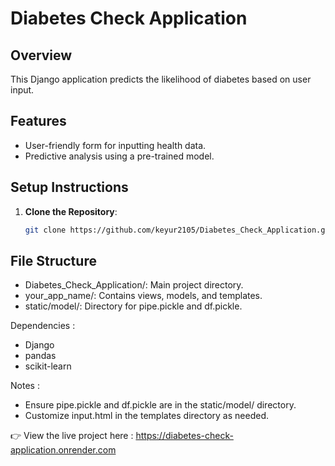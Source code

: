 # Diabetes Check Application

## Overview

This Django application predicts the likelihood of diabetes based on user input.

## Features

- User-friendly form for inputting health data.
- Predictive analysis using a pre-trained model.

## Setup Instructions

1. **Clone the Repository**:
   ```bash
   git clone https://github.com/keyur2105/Diabetes_Check_Application.git

## File Structure
- Diabetes_Check_Application/: Main project directory.
- your_app_name/: Contains views, models, and templates.
- static/model/: Directory for pipe.pickle and df.pickle.

Dependencies : 
- Django
- pandas
- scikit-learn

Notes : 
- Ensure pipe.pickle and df.pickle are in the static/model/ directory.
- Customize input.html in the templates directory as needed.

👉 View the live project here :  https://diabetes-check-application.onrender.com
